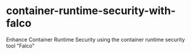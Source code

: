 # container-runtime-security-with-falco
Enhance Container Runtime Security using the container runtime security tool "Falco"
